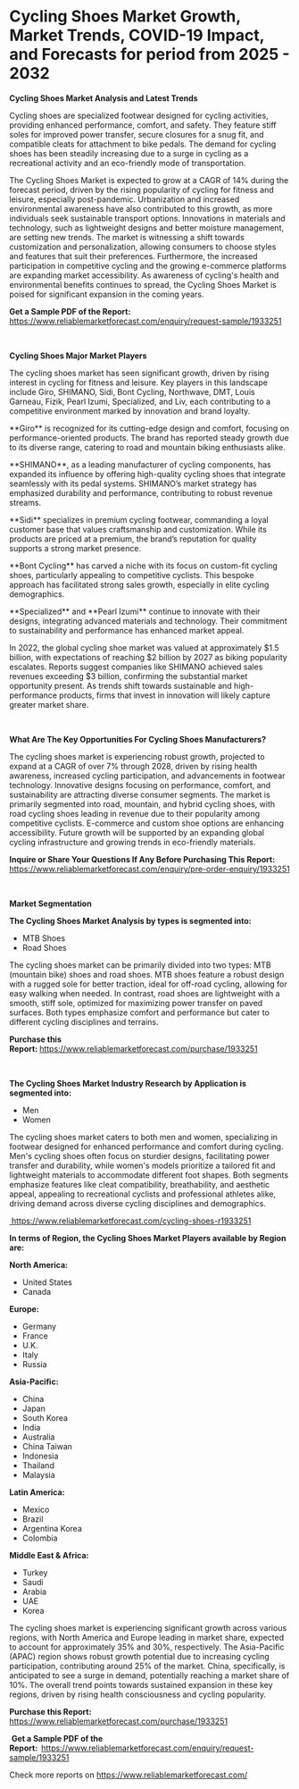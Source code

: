 <p><h1>Cycling Shoes Market Growth, Market Trends, COVID-19 Impact, and Forecasts for period from 2025 - 2032</h1></p><p><strong>Cycling Shoes Market Analysis and Latest Trends</strong></p>
<p><p>Cycling shoes are specialized footwear designed for cycling activities, providing enhanced performance, comfort, and safety. They feature stiff soles for improved power transfer, secure closures for a snug fit, and compatible cleats for attachment to bike pedals. The demand for cycling shoes has been steadily increasing due to a surge in cycling as a recreational activity and an eco-friendly mode of transportation.</p><p>The Cycling Shoes Market is expected to grow at a CAGR of 14% during the forecast period, driven by the rising popularity of cycling for fitness and leisure, especially post-pandemic. Urbanization and increased environmental awareness have also contributed to this growth, as more individuals seek sustainable transport options. Innovations in materials and technology, such as lightweight designs and better moisture management, are setting new trends. The market is witnessing a shift towards customization and personalization, allowing consumers to choose styles and features that suit their preferences. Furthermore, the increased participation in competitive cycling and the growing e-commerce platforms are expanding market accessibility. As awareness of cycling's health and environmental benefits continues to spread, the Cycling Shoes Market is poised for significant expansion in the coming years.</p></p>
<p><strong>Get a Sample PDF of the Report:&nbsp;</strong> <a href="https://www.reliablemarketforecast.com/enquiry/request-sample/1933251?utm_campaign=2274&utm_medium=2&utm_source=Github&utm_content=ia&utm_term=06022025&utm_id=cycling-shoes">https://www.reliablemarketforecast.com/enquiry/request-sample/1933251</a></p>
<p>&nbsp;</p>
<p><strong>Cycling Shoes Major Market Players</strong></p>
<p><p>The cycling shoes market has seen significant growth, driven by rising interest in cycling for fitness and leisure. Key players in this landscape include Giro, SHIMANO, Sidi, Bont Cycling, Northwave, DMT, Louis Garneau, Fizik, Pearl Izumi, Specialized, and Liv, each contributing to a competitive environment marked by innovation and brand loyalty.</p><p>**Giro** is recognized for its cutting-edge design and comfort, focusing on performance-oriented products. The brand has reported steady growth due to its diverse range, catering to road and mountain biking enthusiasts alike.</p><p>**SHIMANO**, as a leading manufacturer of cycling components, has expanded its influence by offering high-quality cycling shoes that integrate seamlessly with its pedal systems. SHIMANO’s market strategy has emphasized durability and performance, contributing to robust revenue streams.</p><p>**Sidi** specializes in premium cycling footwear, commanding a loyal customer base that values craftsmanship and customization. While its products are priced at a premium, the brand’s reputation for quality supports a strong market presence.</p><p>**Bont Cycling** has carved a niche with its focus on custom-fit cycling shoes, particularly appealing to competitive cyclists. This bespoke approach has facilitated strong sales growth, especially in elite cycling demographics.</p><p>**Specialized** and **Pearl Izumi** continue to innovate with their designs, integrating advanced materials and technology. Their commitment to sustainability and performance has enhanced market appeal.</p><p>In 2022, the global cycling shoe market was valued at approximately $1.5 billion, with expectations of reaching $2 billion by 2027 as biking popularity escalates. Reports suggest companies like SHIMANO achieved sales revenues exceeding $3 billion, confirming the substantial market opportunity present. As trends shift towards sustainable and high-performance products, firms that invest in innovation will likely capture greater market share.</p></p>
<p>&nbsp;</p>
<p><strong>What Are The Key Opportunities For Cycling Shoes Manufacturers?</strong></p>
<p><p>The cycling shoes market is experiencing robust growth, projected to expand at a CAGR of over 7% through 2028, driven by rising health awareness, increased cycling participation, and advancements in footwear technology. Innovative designs focusing on performance, comfort, and sustainability are attracting diverse consumer segments. The market is primarily segmented into road, mountain, and hybrid cycling shoes, with road cycling shoes leading in revenue due to their popularity among competitive cyclists. E-commerce and custom shoe options are enhancing accessibility. Future growth will be supported by an expanding global cycling infrastructure and growing trends in eco-friendly materials.</p></p>
<p><strong>Inquire or Share Your Questions If Any Before Purchasing This Report:</strong> <a href="https://www.reliablemarketforecast.com/enquiry/pre-order-enquiry/1933251?utm_campaign=2274&utm_medium=2&utm_source=Github&utm_content=ia&utm_term=06022025&utm_id=cycling-shoes">https://www.reliablemarketforecast.com/enquiry/pre-order-enquiry/1933251</a></p>
<p>&nbsp;</p>
<p><strong>Market Segmentation</strong></p>
<p><strong>The Cycling Shoes Market Analysis by types is segmented into:</strong></p>
<p><ul><li>MTB Shoes</li><li>Road Shoes</li></ul></p>
<p><p>The cycling shoes market can be primarily divided into two types: MTB (mountain bike) shoes and road shoes. MTB shoes feature a robust design with a rugged sole for better traction, ideal for off-road cycling, allowing for easy walking when needed. In contrast, road shoes are lightweight with a smooth, stiff sole, optimized for maximizing power transfer on paved surfaces. Both types emphasize comfort and performance but cater to different cycling disciplines and terrains.</p></p>
<p><strong>Purchase this Report:&nbsp;</strong><a href="https://www.reliablemarketforecast.com/purchase/1933251?utm_campaign=2274&utm_medium=2&utm_source=Github&utm_content=ia&utm_term=06022025&utm_id=cycling-shoes">https://www.reliablemarketforecast.com/purchase/1933251</a></p>
<p>&nbsp;</p>
<p><strong>The Cycling Shoes Market Industry Research by Application is segmented into:</strong></p>
<p><ul><li>Men</li><li>Women</li></ul></p>
<p><p>The cycling shoes market caters to both men and women, specializing in footwear designed for enhanced performance and comfort during cycling. Men's cycling shoes often focus on sturdier designs, facilitating power transfer and durability, while women's models prioritize a tailored fit and lightweight materials to accommodate different foot shapes. Both segments emphasize features like cleat compatibility, breathability, and aesthetic appeal, appealing to recreational cyclists and professional athletes alike, driving demand across diverse cycling disciplines and demographics.</p></p>
<p><a href="https://www.reliablemarketforecast.com/cycling-shoes-r1933251?utm_campaign=2274&utm_medium=2&utm_source=Github&utm_content=ia&utm_term=06022025&utm_id=cycling-shoes">&nbsp;https://www.reliablemarketforecast.com/cycling-shoes-r1933251</a></p>
<p><strong>In terms of Region, the Cycling Shoes Market Players available by Region are:</strong></p>
<p>
    <p> <strong> North America: </strong>
        <ul>
            <li>United States</li>
            <li>Canada</li>
        </ul>
        </p> 
    <p> <strong> Europe: </strong>
        <ul>
            <li>Germany</li>
            <li>France</li>
            <li>U.K.</li>
            <li>Italy</li>
            <li>Russia</li>
        </ul>
        </p> 
    <p> <strong> Asia-Pacific: </strong>
        <ul>
            <li>China</li>
            <li>Japan</li>
            <li>South Korea</li>
            <li>India</li>
            <li>Australia</li>
            <li>China Taiwan</li>
            <li>Indonesia</li>
            <li>Thailand</li>
            <li>Malaysia</li>
        </ul>
        </p> 
    <p> <strong> Latin America: </strong>
        <ul>
            <li>Mexico</li>
            <li>Brazil</li>
            <li>Argentina Korea</li>
            <li>Colombia</li>
        </ul>
        </p> 
    <p> <strong> Middle East & Africa: </strong>
        <ul>
            <li>Turkey</li>
            <li>Saudi</li>
            <li>Arabia</li>
            <li>UAE</li>
            <li>Korea</li>
        </ul>
    </p>
    </p>
<p><p>The cycling shoes market is experiencing significant growth across various regions, with North America and Europe leading in market share, expected to account for approximately 35% and 30%, respectively. The Asia-Pacific (APAC) region shows robust growth potential due to increasing cycling participation, contributing around 25% of the market. China, specifically, is anticipated to see a surge in demand, potentially reaching a market share of 10%. The overall trend points towards sustained expansion in these key regions, driven by rising health consciousness and cycling popularity.</p></p>
<p><strong>Purchase this Report: </strong><a href="https://www.reliablemarketforecast.com/purchase/1933251?utm_campaign=2274&utm_medium=2&utm_source=Github&utm_content=ia&utm_term=06022025&utm_id=cycling-shoes">https://www.reliablemarketforecast.com/purchase/1933251</a></p>
<p>&nbsp;<strong>Get a Sample PDF of the Report:&nbsp;&nbsp;</strong><a href="https://www.reliablemarketforecast.com/enquiry/request-sample/1933251?utm_campaign=2274&utm_medium=2&utm_source=Github&utm_content=ia&utm_term=06022025&utm_id=cycling-shoes">https://www.reliablemarketforecast.com/enquiry/request-sample/1933251</a></p>
<p><strong></strong></p>
<p>Check more reports on <a href="https://www.reliablemarketforecast.com/?utm_campaign=2274&utm_medium=2&utm_source=Github&utm_content=ia&utm_term=06022025&utm_id=cycling-shoes">https://www.reliablemarketforecast.com/</a></p>